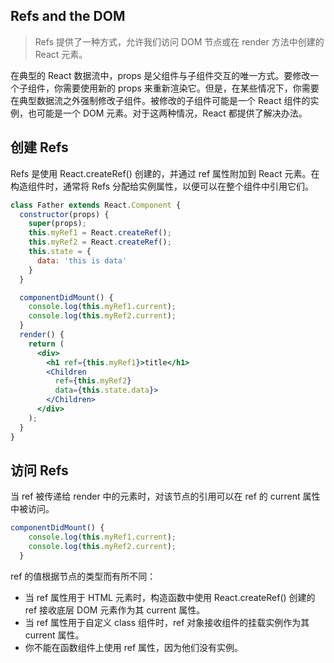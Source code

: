## Refs and the DOM
>Refs 提供了一种方式，允许我们访问 DOM 节点或在 render 方法中创建的 React 元素。  

在典型的 React 数据流中，props 是父组件与子组件交互的唯一方式。要修改一个子组件，你需要使用新的 props 来重新渲染它。但是，在某些情况下，你需要在典型数据流之外强制修改子组件。被修改的子组件可能是一个 React 组件的实例，也可能是一个 DOM 元素。对于这两种情况，React 都提供了解决办法。

## 创建 Refs
Refs 是使用 React.createRef() 创建的，并通过 ref 属性附加到 React 元素。在构造组件时，通常将 Refs 分配给实例属性，以便可以在整个组件中引用它们。
```jsx
class Father extends React.Component {
  constructor(props) {
    super(props);
    this.myRef1 = React.createRef();
    this.myRef2 = React.createRef();
    this.state = {
      data: 'this is data'
    }
  }

  componentDidMount() {
    console.log(this.myRef1.current);
    console.log(this.myRef2.current);
  }
  render() {
    return (
      <div>
        <h1 ref={this.myRef1}>title</h1>
        <Children 
          ref={this.myRef2} 
          data={this.state.data}>
        </Children>
      </div>
    );
  }
}
```

## 访问 Refs
当 ref 被传递给 render 中的元素时，对该节点的引用可以在 ref 的 current 属性中被访问。
```jsx
componentDidMount() {
    console.log(this.myRef1.current);
    console.log(this.myRef2.current);
  }
```
ref 的值根据节点的类型而有所不同：

- 当 ref 属性用于 HTML 元素时，构造函数中使用 React.createRef() 创建的 ref 接收底层 DOM 元素作为其 current 属性。
- 当 ref 属性用于自定义 class 组件时，ref 对象接收组件的挂载实例作为其 current 属性。
- 你不能在函数组件上使用 ref 属性，因为他们没有实例。